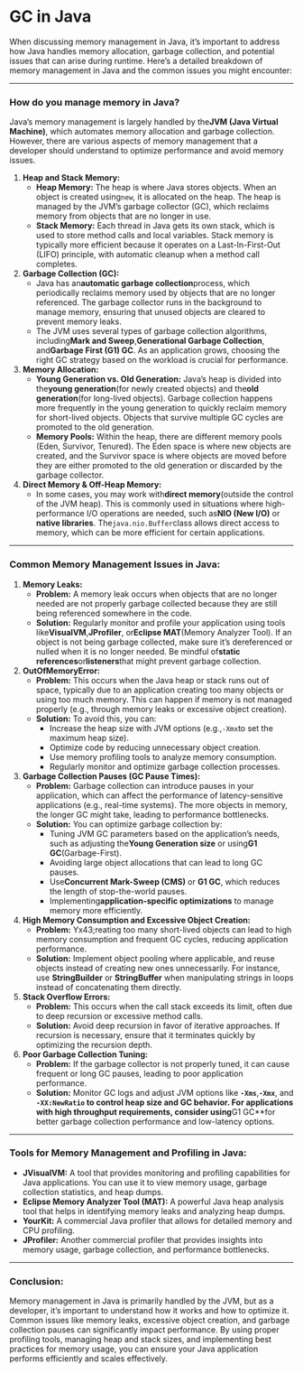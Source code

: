 # GC in Java

When discussing memory management in Java, it’s important to address how Java handles memory allocation, garbage collection, and potential issues that can arise during runtime. Here’s a detailed breakdown of memory management in Java and the common issues you might encounter:

***

### **How do you manage memory in Java?**

Java’s memory management is largely handled by the**JVM (Java Virtual Machine)**, which automates memory allocation and garbage collection. However, there are various aspects of memory management that a developer should understand to optimize performance and avoid memory issues.

1. **Heap and Stack Memory:**
   * **Heap Memory:** The heap is where Java stores objects. When an object is created using`new`, it is allocated on the heap. The heap is managed by the JVM’s garbage collector (GC), which reclaims memory from objects that are no longer in use.
   * **Stack Memory:** Each thread in Java gets its own stack, which is used to store method calls and local variables. Stack memory is typically more efficient because it operates on a Last-In-First-Out (LIFO) principle, with automatic cleanup when a method call completes.
2. **Garbage Collection (GC):**
   * Java has an**automatic garbage collection**process, which periodically reclaims memory used by objects that are no longer referenced. The garbage collector runs in the background to manage memory, ensuring that unused objects are cleared to prevent memory leaks.
   * The JVM uses several types of garbage collection algorithms, including**Mark and Sweep**,**Generational Garbage Collection**, and**Garbage First (G1) GC**. As an application grows, choosing the right GC strategy based on the workload is crucial for performance.
3. **Memory Allocation:**
   * **Young Generation vs. Old Generation:** Java’s heap is divided into the**young generation**(for newly created objects) and the**old generation**(for long-lived objects). Garbage collection happens more frequently in the young generation to quickly reclaim memory for short-lived objects. Objects that survive multiple GC cycles are promoted to the old generation.
   * **Memory Pools:** Within the heap, there are different memory pools (Eden, Survivor, Tenured). The Eden space is where new objects are created, and the Survivor space is where objects are moved before they are either promoted to the old generation or discarded by the garbage collector.
4. **Direct Memory & Off-Heap Memory:**
   * In some cases, you may work with**direct memory**(outside the control of the JVM heap). This is commonly used in situations where high-performance I/O operations are needed, such as**NIO (New I/O)** or **native libraries**. The`java.nio.Buffer`class allows direct access to memory, which can be more efficient for certain applications.

***

### **Common Memory Management Issues in Java:**

1. **Memory Leaks:**
   * **Problem:** A memory leak occurs when objects that are no longer needed are not properly garbage collected because they are still being referenced somewhere in the code.
   * **Solution:** Regularly monitor and profile your application using tools like**VisualVM**,**JProfiler**, or**Eclipse MAT**(Memory Analyzer Tool). If an object is not being garbage collected, make sure it’s dereferenced or nulled when it is no longer needed. Be mindful of**static references**or**listeners**that might prevent garbage collection.
2. **OutOfMemoryError:**
   * **Problem:** This occurs when the Java heap or stack runs out of space, typically due to an application creating too many objects or using too much memory. This can happen if memory is not managed properly (e.g., through memory leaks or excessive object creation).
   * **Solution:** To avoid this, you can:
     * Increase the heap size with JVM options (e.g.,`-Xmx`to set the maximum heap size).
     * Optimize code by reducing unnecessary object creation.
     * Use memory profiling tools to analyze memory consumption.
     * Regularly monitor and optimize garbage collection processes.
3. **Garbage Collection Pauses (GC Pause Times):**
   * **Problem:** Garbage collection can introduce pauses in your application, which can affect the performance of latency-sensitive applications (e.g., real-time systems). The more objects in memory, the longer GC might take, leading to performance bottlenecks.
   * **Solution:** You can optimize garbage collection by:
     * Tuning JVM GC parameters based on the application’s needs, such as adjusting the**Young Generation size** or using**G1 GC**(Garbage-First).
     * Avoiding large object allocations that can lead to long GC pauses.
     * Use**Concurrent Mark-Sweep (CMS)** or **G1 GC**, which reduces the length of stop-the-world pauses.
     * Implementing**application-specific optimizations** to manage memory more efficiently.
4. **High Memory Consumption and Excessive Object Creation:**
   * **Problem:** Yx43;reating too many short-lived objects can lead to high memory consumption and frequent GC cycles, reducing application performance.
   * **Solution:** Implement object pooling where applicable, and reuse objects instead of creating new ones unnecessarily. For instance, use **StringBuilder** or **StringBuffer** when manipulating strings in loops instead of concatenating them directly.
5. **Stack Overflow Errors:**
   * **Problem:** This occurs when the call stack exceeds its limit, often due to deep recursion or excessive method calls.
   * **Solution:** Avoid deep recursion in favor of iterative approaches. If recursion is necessary, ensure that it terminates quickly by optimizing the recursion depth.
6. **Poor Garbage Collection Tuning:**
   * **Problem:** If the garbage collector is not properly tuned, it can cause frequent or long GC pauses, leading to poor application performance.
   * **Solution:** Monitor GC logs and adjust JVM options like **`-Xms`**,**`-Xmx`**, and **`-XX:NewRatio` to control heap size and GC behavior. For applications with high throughput requirements, consider using**G1 GC**for better garbage collection performance and low-latency options.

***

### **Tools for Memory Management and Profiling in Java:**

* **JVisualVM:** A tool that provides monitoring and profiling capabilities for Java applications. You can use it to view memory usage, garbage collection statistics, and heap dumps.
* **Eclipse Memory Analyzer Tool (MAT):** A powerful Java heap analysis tool that helps in identifying memory leaks and analyzing heap dumps.
* **YourKit:** A commercial Java profiler that allows for detailed memory and CPU profiling.
* **JProfiler:** Another commercial profiler that provides insights into memory usage, garbage collection, and performance bottlenecks.

***

### **Conclusion:**

Memory management in Java is primarily handled by the JVM, but as a developer, it’s important to understand how it works and how to optimize it. Common issues like memory leaks, excessive object creation, and garbage collection pauses can significantly impact performance. By using proper profiling tools, managing heap and stack sizes, and implementing best practices for memory usage, you can ensure your Java application performs efficiently and scales effectively.
